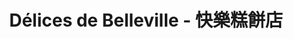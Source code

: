 ---
title: "Délices de Belleville - 快樂糕餅店"
url: /paris/delices-de-belleville-kuai-le-gao-bing-dian/
shop: Konditorei
---